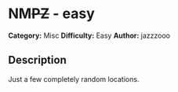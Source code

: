 # NM~~PZ~~ - easy
**Category:** Misc
**Difficulty:** Easy
**Author:** jazzzooo

## Description

Just a few completely random locations.
